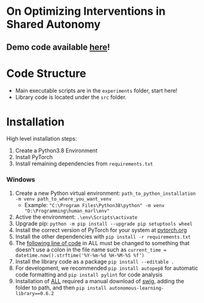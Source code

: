 # On Optimizing Interventions in Shared Autonomy
## Demo code available [here](https://github.com/DavidKoleczek/hitl_demo)!

# Code Structure
* Main executable scripts are in the `experiments` folder, start here!
* Library code is located under the `src` folder.

# Installation
High level installation steps:
1. Create a Python3.8 Environment
2. Install PyTorch
3. Install remaining dependencies from `requirements.txt`

### Windows 
1. Create a new Python virtual environment: `path_to_python_installation -m venv path_to_where_you_want_venv ` 
    * Example: `"C:\Program Files\Python38\python" -m venv "D:\Programming\human_marl\env"`
2. Active the environment:  `.\env\Scripts\activate`
3. Upgrade pip: `python -m pip install --upgrade pip setuptools wheel`
4. Install the correct version of PyTorch for your system at [pytorch.org](https://pytorch.org/get-started/locally/)
5. Install the other dependencies with `pip install -r requirements.txt`
6. The [following line of code](https://github.com/cpnota/autonomous-learning-library/blob/31e5aa9d85b4f1d1ad386b8e87c7d09fd8d31302/all/experiments/writer.py#L25) in ALL must be changed to something that doesn't use a colon in the file name such as `current_time = datetime.now().strftime('%Y-%m-%d %H-%M-%S %f')`
7. Install the library code as a package `pip install --editable .`
8. For development, we recommended `pip install autopep8` for automatic code formatting and `pip install pylint` for code analysis
9. Installation of [ALL](https://github.com/cpnota/autonomous-learning-library) required a manual download of [swig](http://www.swig.org/download.html), adding the folder to path, and then `pip install autonomous-learning-library==0.6.2`

